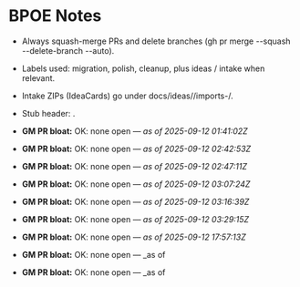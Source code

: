 <!-- status: stub; target: 150+ words -->
<!-- status: stub; target: 150+ words -->
# BPOE Notes

- Always squash-merge PRs and delete branches (gh pr merge --squash --delete-branch --auto).
- Labels used: migration, polish, cleanup, plus ideas / intake when relevant.
- Intake ZIPs (IdeaCards) go under docs/ideas/<YYYY-MM-DD>/imports-<HHmmss>/.
- Stub header: <!-- status: stub; target: 150+ words -->.





- **GM PR bloat:** OK: none open — _as of 2025-09-12 01:41:02Z_



- **GM PR bloat:** OK: none open — _as of 2025-09-12 02:42:53Z_


- **GM PR bloat:** OK: none open — _as of 2025-09-12 02:47:11Z_


- **GM PR bloat:** OK: none open — _as of 2025-09-12 03:07:24Z_


- **GM PR bloat:** OK: none open — _as of 2025-09-12 03:16:39Z_


- **GM PR bloat:** OK: none open — _as of 2025-09-12 03:29:15Z_


- **GM PR bloat:** OK: none open — _as of 2025-09-12 17:57:13Z_


- **GM PR bloat:** OK: none open — _as of 


- **GM PR bloat:** OK: none open — _as of 
